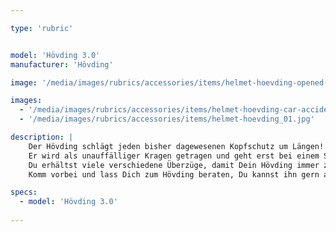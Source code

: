 ```yaml
---

type: 'rubric'


model: 'Hövding 3.0'
manufacturer: 'Hövding'

image: '/media/images/rubrics/accessories/items/helmet-hoevding-opened-and-closed.jpg'

images: 
  - '/media/images/rubrics/accessories/items/helmet-hoevding-car-accident.jpg'
  - '/media/images/rubrics/accessories/items/helmet-hoevding_01.jpg'

description: |
    Der Hövding schlägt jeden bisher dagewesenen Kopfschutz um Längen! Laut Studien der Universität Stanford senkt er das Risiko einer bleibenden Hirnverletzng bei einem Aufprall mit 25 Km/h von 90% (herkömmliche Hartschalenhelme) auf 2%. Zwei!
    Er wird als unauffälliger Kragen getragen und geht erst bei einem Sturz, jedoch innerhalb von 0,1 Sek, auf.
    Du erhältst viele verschiedene Überzüge, damit Dein Hövding immer zu Dir passt, und Du Ersatz hast, wenn einer schmutzig ist und in die Wäsche muß.
    Komm vorbei und lass Dich zum Hövding beraten, Du kannst ihn gern auch einmal anprobieren.

specs:
  - model: 'Hövding 3.0'
    
---
```


